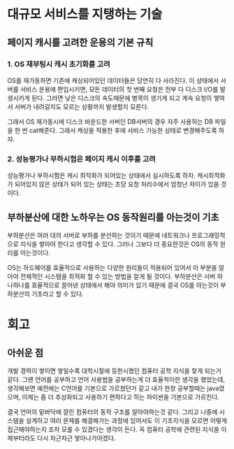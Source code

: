 # 대규모 서비스를 지탱하는 기술

## 페이지 캐시를 고려한 운용의 기본 규칙

### 1. OS 재부팅시 캐시 초기화를 고려

OS를 재가동하면 기존에 캐싱되어있던 데이터들은 당연히 다 사라진다. 이 상태에서 서버를 서비스 운용에 편입시키면, 모든 데이터의 첫 번째 요청은 전부 다 디스크 I/O를 발생시키게 된다. 그러면 낮은 디스크의 속도때문에 병목이 생기게 되고 계속 요청이 쌓여서 서버가 내려갈지도 모르는 상황까지 발생할지 모른다.

그래서 OS 재가동시에 디스크 바운드한 서버인 DB서버의 경우 자주 사용하는 DB 파일을 한 번 cat해준다. 그래서 캐싱을 적용한 후에 서비스 가능한 상태로 변경해주도록 하자.

### 2. 성능평가나 부하시험은 페이지 캐시 이후를 고려

성능평가나 부하시험은 캐시 최적화가 되어있는 상태에서 실시하도록 하자. 캐시최적화가 되어있지 않은 상태가 되어 있는 상태는 초당 요청 처리수에서 엄청난 차이가 있을 것이다.

## 부하분산에 대한 노하우는 OS 동작원리를 아는것이 기초

부하분산은 여러 대의 서버로 부하를 분산하는 것이기 때문에 네트워크나 프로그래밍적으로 지식을 쌓아야 한다고 생각할 수 있다. 그러나 그보다 더 중요한것은 OS의 동작 원리를 아는것이다.

OS는 하드웨어를 효율적으로 사용하는 다양한 원리들이 적용되어 있어서 이 부분을 알아야 전체적인 시스템을 최적화 할 수 있는 방법을 알게 될 것이다. 부하분산은 서버 하나하나를 효율적으로 끌어낸 상태에서 해야 의미가 있기 때문에 결국 OS를 아는것이 부하분산의 기초라고 할 수 있다.

# 회고

## 아쉬운 점

개발 경력이 쌓이면 쌓일수록 대학시절에 등한시했던 컴퓨터 공학 지식을 찾게 되는거 같다. 그떈 언어를 공부하고 언어 사용법을 공부하는게 더 효율적이란 생각을 했었는데, 생각해보면 예전에는 C언어를 기본으로 가르쳤던거 같고 내가 한창 공부할때는 java였으며, 이제는 좀 더 추상화되고 사용하기 편하다고 하는 파이썬을 기본으로 가르친다.

결국 언어의 밑바닥에 깔린 컴퓨터의 동작 구조를 알아야하는것 같다. 그리고 나중에 시스템을 설계하고 여러 문제를 해결해가는 과정에 있어서도 이 기초지식을 모르면 어떻게 접근해야하는지 조차 모를 수 있겠다는 생각이 든다. 꼭 컴퓨터 공학에 관련된 지식을 이제부터라도 다시 차근차근 쌓아나가야겠다.